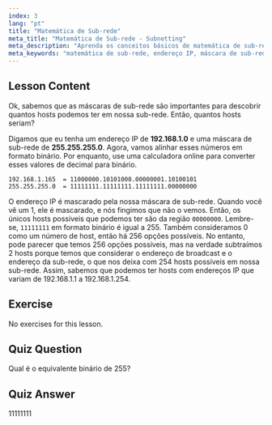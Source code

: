 ```yaml
---
index: 3
lang: "pt"
title: "Matemática de Sub-rede"
meta_title: "Matemática de Sub-rede - Subnetting"
meta_description: "Aprenda os conceitos básicos de matemática de sub-rede e como calcular hosts disponíveis em uma rede. Entenda o endereçamento IP e as máscaras de sub-rede para iniciantes. Comece sua jornada Linux!"
meta_keywords: "matemática de sub-rede, endereço IP, máscara de sub-rede, hosts de rede, binário, rede Linux, tutorial para iniciantes, guia"
---
```


## Lesson Content

Ok, sabemos que as máscaras de sub-rede são importantes para descobrir quantos hosts podemos ter em nossa sub-rede. Então, quantos hosts seriam?

Digamos que eu tenha um endereço IP de **192.168.1.0** e uma máscara de sub-rede de **255.255.255.0**. Agora, vamos alinhar esses números em formato binário. Por enquanto, use uma calculadora online para converter esses valores de decimal para binário.

```
192.168.1.165  = 11000000.10101000.00000001.10100101
255.255.255.0  = 11111111.11111111.11111111.00000000
```

O endereço IP é mascarado pela nossa máscara de sub-rede. Quando você vê um 1, ele é mascarado, e nós fingimos que não o vemos. Então, os únicos hosts possíveis que podemos ter são da região `00000000`. Lembre-se, `11111111` em formato binário é igual a 255. Também consideramos 0 como um número de host, então há 256 opções possíveis. No entanto, pode parecer que temos 256 opções possíveis, mas na verdade subtraímos 2 hosts porque temos que considerar o endereço de broadcast e o endereço da sub-rede, o que nos deixa com 254 hosts possíveis em nossa sub-rede. Assim, sabemos que podemos ter hosts com endereços IP que variam de 192.168.1.1 a 192.168.1.254.

## Exercise

No exercises for this lesson.

## Quiz Question

Qual é o equivalente binário de 255?

## Quiz Answer

11111111
